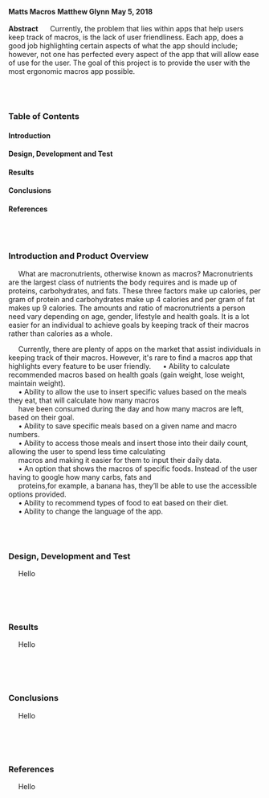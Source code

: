 **Matts Macros**
**Matthew Glynn**
**May 5, 2018**
<br></br>
**Abstract**
&nbsp;&nbsp;&nbsp;&nbsp; Currently, the problem that lies within apps that help users keep track of macros, is the lack of user friendliness. Each app, does a good job highlighting certain aspects of what the app should include; however, not one has perfected every aspect of the app that will allow ease of use for the user. The goal of this project is to provide the user with the most ergonomic macros app possible.

<br></br>
### Table of Contents
#### Introduction
#### Design, Development and Test
#### Results
#### Conclusions
#### References

<br></br>
### Introduction and Product Overview
&nbsp;&nbsp;&nbsp;&nbsp; What are macronutrients, otherwise known as macros? Macronutrients are the largest class of nutrients the body requires and is made up of proteins, carbohydrates, and fats. These three factors make up calories, per gram of protein and carbohydrates make up 4 calories and per gram of fat makes up 9 calories. The amounts and ratio of macronutrients a person need vary depending on age, gender, lifestyle and health goals. It is a lot easier for an individual to achieve goals by keeping track of their macros rather than calories as a whole. 

&nbsp;&nbsp;&nbsp;&nbsp; Currently, there are plenty of apps on the market that assist individuals in keeping track of their macros. However, it's rare to find a macros app that highlights every feature to be user friendly.
&nbsp;&nbsp;&nbsp;&nbsp; •	Ability to calculate recommended macros based on health goals (gain weight, lose weight, maintain weight).   
&nbsp;&nbsp;&nbsp;&nbsp; •	Ability to allow the use to insert specific values based on the meals they eat, that will calculate how many macros  
&nbsp;&nbsp;&nbsp;&nbsp; have been consumed during the day and how many macros are left, based on their goal.   
&nbsp;&nbsp;&nbsp;&nbsp; •	Ability to save specific meals based on a given name and macro numbers.  
&nbsp;&nbsp;&nbsp;&nbsp; •	Ability to access those meals and insert those into their daily count, allowing the user to spend less time calculating  
&nbsp;&nbsp;&nbsp;&nbsp; macros and making it easier for them to input their daily data.   
&nbsp;&nbsp;&nbsp;&nbsp; •	An option that shows the macros of specific foods. Instead of the user having to google how many carbs, fats and  
&nbsp;&nbsp;&nbsp;&nbsp; proteins,for example, a banana has, they’ll be able to use the accessible options provided.   
&nbsp;&nbsp;&nbsp;&nbsp; •	Ability to recommend types of food to eat based on their diet.   
&nbsp;&nbsp;&nbsp;&nbsp; •	Ability to change the language of the app. 

<br></br>
### Design, Development and Test
&nbsp;&nbsp;&nbsp;&nbsp; Hello
<br></br>

<br></br>
### Results
&nbsp;&nbsp;&nbsp;&nbsp; Hello
<br></br>

<br></br>
### Conclusions
&nbsp;&nbsp;&nbsp;&nbsp; Hello
<br></br>

<br></br>
### References
&nbsp;&nbsp;&nbsp;&nbsp; Hello
<br></br>
